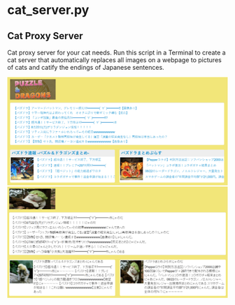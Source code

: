 # cat_server.py
## Cat Proxy Server
Cat proxy server for your cat needs. Run this script in a Terminal to create a cat server that automatically replaces all images on a webpage to pictures of cats and catify the endings of Japanese sentences.

<img src="before.PNG" width="800">
<img src="after.PNG" width="800">